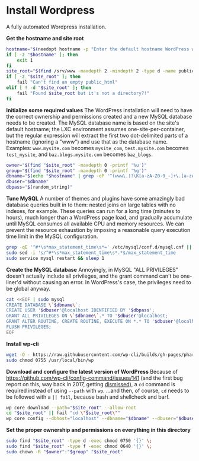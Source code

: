 # Install Wordpress

A fully automated Wordpress installation.

**Get the hostname and site root**
```bash
hostname="$(needopt hostname -p "Enter the default hostname WordPress will be using:" -m '^[A-Za-z0-9.-]+$')"
if [ -z "$hostname" ]; then
    exit 1
fi
site_root="$(find /srv/www -maxdepth 2 -mindepth 2 -type d -name public_html -empty | head -n 1)"
if [ -z "$site_root" ]; then
    fail "Can't find an empty public_html"
elif [ ! -d "$site_root" ]; then
    fail "Found $site_root but it's not a directory?!"
fi
```

**Initialize some required values**
The WordPress installation will need to have the correct ownership and permissions created and a new MySQL database needs to be created. The MySQL database name is based on the site's default hostname; the LXC environment assumes one-site-per-container, but the regular expression will extract the first two dot-delimited parts of a hostname (ignoring a "www") and use that as the database name. Examples: `www.mysite.com` becomes `mysite_com`, `test.mysite.com` becomes `test_mysite`, and `baz.blogs.mysite.com` becomes `baz_blogs`.
```bash
owner="$(find "$site_root" -maxdepth 0 -printf '%u')"
group="$(find "$site_root" -maxdepth 0 -printf '%g')"
dbname="$(echo "$hostname" | grep -oP '^(www\.)?\K[a-zA-Z0-9_-]+\.[a-zA-Z0-9_-]+(?>=\.)?' | tr '.-' '_')"
dbuser="$dbname"
dbpass="$(random_string)"
```

**Tune MySQL**
A number of themes and plugins have some amazingly bad database queries built in to them: nested joins on large tables with no indexes, for example. These queries can run for a long time (minutes to hours), much longer than a WordPress page load, and gradually accumulate until MySQL consumes all available CPU and memory resources. We can prevent the resource exhaustion by imposing a reasonable query execution time limit in the MySQL configuration.
```bash
grep -qE '^#*\s*max_statement_time\s*=' /etc/mysql/conf.d/mysql.cnf || echo 'max_statement_time        = 30' | sudo tee -a /etc/mysql/conf.d/mysql.cnf >/dev/null
sudo sed -i 's/^#*\s*max_statement_time\s*.*$/max_statement_time        = 30/' /etc/mysql/conf.d/mysql.cnf
sudo service mysql restart && sleep 1
```

**Create the MySQL database**
Annoyingly, in MySQL "ALL PRIVILEGES" doesn't actually include all privileges, and the grant command can't be one-liner'd without causing an error. In WordPress's case, the privileges need to be global anyway.
```bash
cat <<EOF | sudo mysql
CREATE DATABASE \`$dbname\`;
CREATE USER '$dbuser'@localhost IDENTIFIED BY '$dbpass';
GRANT ALL PRIVILEGES ON \`$dbname\`.* TO '$dbuser'@localhost;
GRANT ALTER ROUTINE, CREATE ROUTINE, EXECUTE ON *.* TO '$dbuser'@localhost;
FLUSH PRIVILEGES;
EOF
```

**Install wp-cli**
```bash
wget -O - https://raw.githubusercontent.com/wp-cli/builds/gh-pages/phar/wp-cli.phar | sudo tee /usr/local/bin/wp >/dev/null
sudo chmod 0755 /usr/local/bin/wp
```

**Download and configure the latest version of WordPress**
Because of https://github.com/wp-cli/config-command/issues/141 (and the first bug report on this, way back in 2017, getting [dismissed](https://github.com/wp-cli/config-command/issues/31)), a `cd` command is required instead of using `--path` with `wp`.
...and then, of course, `cd` needs to be followed with a `|| fail`, because bash and shellcheck and barf.
```bash
wp core download --path="$site_root" --allow-root
cd "$site_root" || fail "cd \"$site_root\""
wp core config --dbhost="localhost" --dbname="$dbname" --dbuser="$dbuser" --dbpass="$dbpass" --allow-root
```

**Set the proper ownership and permissions on everything in this directory**
```bash
sudo find "$site_root" -type d -exec chmod 0750 '{}' \;
sudo find "$site_root" -type f -exec chmod 0640 '{}' \;
sudo chown -R "$owner":"$group" "$site_root"
```

